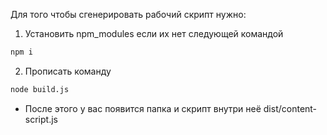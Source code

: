 Для того чтобы сгенерировать рабочий скрипт нужно:

1. Установить npm_modules если их нет следующей командой
```bash
npm i
```
2. Прописать команду 
```bash
node build.js
```
- После этого у вас появится папка и скрипт внутри неё dist/content-script.js